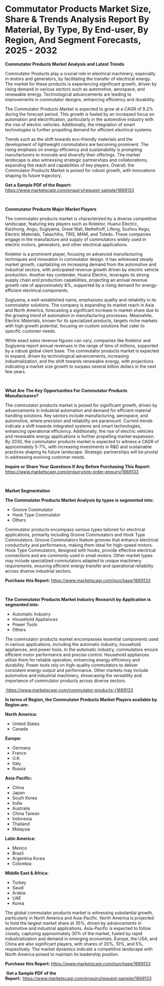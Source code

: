 <p><h1>Commutator Products Market Size, Share & Trends Analysis Report By Material, By Type, By End-user, By Region, And Segment Forecasts, 2025 - 2032</h1></p><p><strong>Commutator Products Market Analysis and Latest Trends</strong></p>
<p><p>Commutator Products play a crucial role in electrical machinery, especially in motors and generators, by facilitating the transfer of electrical energy. The market for these products is experiencing significant growth, driven by rising demand in various sectors such as automotive, aerospace, and renewable energy. Technological advancements are leading to improvements in commutator designs, enhancing efficiency and durability.</p><p>The Commutator Products Market is expected to grow at a CAGR of 9.2% during the forecast period. This growth is fueled by an increased focus on automation and electrification, particularly in the automotive industry with the rise of electric vehicles. Additionally, the integration of smart technologies is further propelling demand for efficient electrical systems.</p><p>Trends such as the shift towards eco-friendly materials and the development of lightweight commutators are becoming prominent. The rising emphasis on energy efficiency and sustainability is prompting manufacturers to innovate and diversify their offerings. The market landscape is also witnessing strategic partnerships and collaborations, expanding the reach and capabilities of key players. Overall, the Commutator Products Market is poised for robust growth, with innovations shaping its future trajectory.</p></p>
<p><strong>Get a Sample PDF of the Report:&nbsp;</strong> <a href="https://www.marketscagr.com/enquiry/request-sample/1669133?utm_campaign=3580&utm_medium=2&utm_source=Github&utm_content=ia&utm_term=12042025&utm_id=commutator-products">https://www.marketscagr.com/enquiry/request-sample/1669133</a></p>
<p>&nbsp;</p>
<p><strong>Commutator Products Major Market Players</strong></p>
<p><p>The commutator products market is characterized by a diverse competitive landscape, featuring key players such as Kolektor, Huarui Electric, Kaizhong, Angu, Sugiyama, Great Wall, Nettelhoff, Lifeng, Suzhou Kegu, Electric Materials, Takachiho, TRIS, MAM, and Toledo. These companies engage in the manufacture and supply of commutators widely used in electric motors, generators, and other electrical applications.</p><p>Kolektor is a prominent player, focusing on advanced manufacturing techniques and innovation in commutator design. It has witnessed steady market growth, capitalizing on increasing demand from the automotive and industrial sectors, with anticipated revenue growth driven by electric vehicle production. Another key contender, Huarui Electric, leverages its strong supply chain and production capabilities, projecting an annual revenue growth rate of approximately 8%, supported by a rising demand for energy-efficient electrical components.</p><p>Sugiyama, a well-established name, emphasizes quality and reliability in its commutator solutions. The company is expanding its market reach in Asia and North America, forecasting a significant increase in market share due to the growing trend of automation in manufacturing processes. Meanwhile, Electric Materials, known for its specialized products, targets niche markets with high growth potential, focusing on custom solutions that cater to specific customer needs.</p><p>While exact sales revenue figures can vary, companies like Kolektor and Sugiyama report annual revenues in the range of tens of millions, supported by a robust global client base. The commutator products market is expected to expand, driven by technological advancements, increasing industrialization, and the shift towards renewable energy, with projections indicating a market size growth to surpass several billion dollars in the next few years.</p></p>
<p>&nbsp;</p>
<p><strong>What Are The Key Opportunities For Commutator Products Manufacturers?</strong></p>
<p><p>The commutator products market is poised for significant growth, driven by advancements in industrial automation and demand for efficient material handling solutions. Key sectors include manufacturing, aerospace, and automotive, where precision and reliability are paramount. Current trends indicate a shift towards integrated systems and smart technologies, enhancing operational efficiency. Additionally, the rise of electric vehicles and renewable energy applications is further propelling market expansion. By 2030, the commutator products market is expected to witness a CAGR of approximately 5-7%, with increasing investments in R&D and sustainable practices shaping its future landscape. Strategic partnerships will be pivotal in addressing evolving customer needs.</p></p>
<p><strong>Inquire or Share Your Questions If Any Before Purchasing This Report:</strong> <a href="https://www.marketscagr.com/enquiry/pre-order-enquiry/1669133?utm_campaign=3580&utm_medium=2&utm_source=Github&utm_content=ia&utm_term=12042025&utm_id=commutator-products">https://www.marketscagr.com/enquiry/pre-order-enquiry/1669133</a></p>
<p>&nbsp;</p>
<p><strong>Market Segmentation</strong></p>
<p><strong>The Commutator Products Market Analysis by types is segmented into:</strong></p>
<p><ul><li>Groove Commutator</li><li>Hook Type Commutator</li><li>Others</li></ul></p>
<p><p>Commutator products encompass various types tailored for electrical applications, primarily including Groove Commutators and Hook Type Commutators. Groove Commutators feature grooves that enhance electrical conductivity and performance, making them ideal for high-speed motors. Hook Type Commutators, designed with hooks, provide effective electrical connections and are commonly used in small motors. Other market types may include specialized commutators adapted to unique machinery requirements, ensuring efficient energy transfer and operational reliability across diverse industrial sectors.</p></p>
<p><strong>Purchase this Report:&nbsp;</strong><a href="https://www.marketscagr.com/purchase/1669133?utm_campaign=3580&utm_medium=2&utm_source=Github&utm_content=ia&utm_term=12042025&utm_id=commutator-products">https://www.marketscagr.com/purchase/1669133</a></p>
<p>&nbsp;</p>
<p><strong>The Commutator Products Market Industry Research by Application is segmented into:</strong></p>
<p><ul><li>Automatic Industry</li><li>Household Appliances</li><li>Power Tools</li><li>Others</li></ul></p>
<p><p>The commutator products market encompasses essential components used in various applications, including the automatic industry, household appliances, and power tools. In the automatic industry, commutators ensure efficient motor performance and precise control. Household appliances utilize them for reliable operation, enhancing energy efficiency and durability. Power tools rely on high-quality commutators to deliver consistent energy output and performance. Other markets may include automotive and industrial machinery, showcasing the versatility and importance of commutator products across diverse sectors.</p></p>
<p><a href="https://www.marketscagr.com/commutator-products-r1669133?utm_campaign=3580&utm_medium=2&utm_source=Github&utm_content=ia&utm_term=12042025&utm_id=commutator-products">&nbsp;https://www.marketscagr.com/commutator-products-r1669133</a></p>
<p><strong>In terms of Region, the Commutator Products Market Players available by Region are:</strong></p>
<p>
    <p> <strong> North America: </strong>
        <ul>
            <li>United States</li>
            <li>Canada</li>
        </ul>
        </p> 
    <p> <strong> Europe: </strong>
        <ul>
            <li>Germany</li>
            <li>France</li>
            <li>U.K.</li>
            <li>Italy</li>
            <li>Russia</li>
        </ul>
        </p> 
    <p> <strong> Asia-Pacific: </strong>
        <ul>
            <li>China</li>
            <li>Japan</li>
            <li>South Korea</li>
            <li>India</li>
            <li>Australia</li>
            <li>China Taiwan</li>
            <li>Indonesia</li>
            <li>Thailand</li>
            <li>Malaysia</li>
        </ul>
        </p> 
    <p> <strong> Latin America: </strong>
        <ul>
            <li>Mexico</li>
            <li>Brazil</li>
            <li>Argentina Korea</li>
            <li>Colombia</li>
        </ul>
        </p> 
    <p> <strong> Middle East & Africa: </strong>
        <ul>
            <li>Turkey</li>
            <li>Saudi</li>
            <li>Arabia</li>
            <li>UAE</li>
            <li>Korea</li>
        </ul>
    </p>
    </p>
<p><p>The global commutator products market is witnessing substantial growth, particularly in North America and Asia-Pacific. North America is projected to hold the largest market share at 35%, driven by advancements in automotive and industrial applications. Asia-Pacific is expected to follow closely, capturing approximately 30% of the market, fueled by rapid industrialization and demand in emerging economies. Europe, the USA, and China are also significant players, with shares of 20%, 10%, and 5%, respectively. The market dynamics indicate a competitive landscape with North America poised to maintain its leadership position.</p></p>
<p><strong>Purchase this Report: </strong><a href="https://www.marketscagr.com/purchase/1669133?utm_campaign=3580&utm_medium=2&utm_source=Github&utm_content=ia&utm_term=12042025&utm_id=commutator-products">https://www.marketscagr.com/purchase/1669133</a></p>
<p>&nbsp;<strong>Get a Sample PDF of the Report:&nbsp;&nbsp;</strong><a href="https://www.marketscagr.com/enquiry/request-sample/1669133?utm_campaign=3580&utm_medium=2&utm_source=Github&utm_content=ia&utm_term=12042025&utm_id=commutator-products">https://www.marketscagr.com/enquiry/request-sample/1669133</a></p>
<p><strong></strong></p>
<p><p></p><p></p><p></p></p>